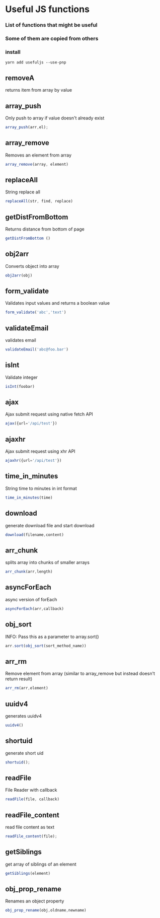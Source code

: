 # Useful JS functions
### List of functions that might be useful
### Some of them are copied from others

### install
```
yarn add usefuljs --use-pnp 
```




## removeA
returns item from array by value

## array_push 
Only push to array if value doesn't already exist
```javascript
array_push(arr,el);
```


## array_remove
Removes an element from array
```javascript
array_remove(array, element)
```


## replaceAll
String replace all
```javascript
replaceAll(str, find, replace)
```



## getDistFromBottom
Returns distance from bottom of page
```javascript
getDistFromBottom ()
```


## obj2arr
Converts object into array
```javascript
obj2arr(obj)
```


## form_validate
Validates input values and returns a boolean value
```javascript
form_validate('abc','text')
```


## validateEmail
validates email
```javascript
validateEmail('abc@foo.bar')
```


## isInt
Validate integer
```javascript
isInt(foobar)
```


## ajax
Ajax submit request using native fetch API
```javascript
ajax({url='/api/test'})
```


## ajaxhr
Ajax submit request using xhr API
```javascript
ajaxhr({url='/api/test'})
```


## time_in_minutes
String time to minutes in int format
```javascript
time_in_minutes(time)
```


## download
generate download file and start download 
```javascript
download(filename,content)
```


## arr_chunk
splits array into chunks of smaller arrays
```javascript
arr_chunk(arr,length)
```


## asyncForEach
async version of forEach
```javascript
asyncForEach(arr,callback)
```


## obj_sort
INFO: Pass this as a parameter to array.sort()
```javascript
arr.sort(obj_sort(sort_method_name))
```

## arr_rm
Remove element from array (similar to array_remove but instead doesn't return result)
```javascript
arr_rm(arr,element)
```


## uuidv4
generates uuidv4
```javascript
uuidv4()
```


## shortuid
generate short uid
```javascript
shortuid();
```

## readFile
File Reader with callback
```javascript
readFile(file, callback)
```


## readFile_content
read file content as text
```javascript
readFile_content(file);
```



## getSiblings
get array of siblings of an element
```javascript
getSiblings(element)
```


## obj_prop_rename
Renames an object property
```javascript
obj_prop_rename(obj,oldname,newname)
```
